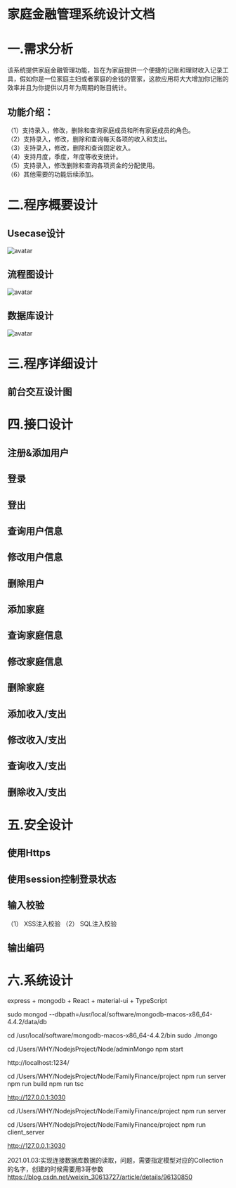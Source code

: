 家庭金融管理系统设计文档
=====================
# 一.需求分析
该系统提供家庭金融管理功能，旨在为家庭提供一个便捷的记账和理财收入记录工具，假如你是一位家庭主妇或者家庭的金钱的管家，这款应用将大大增加你记账的效率并且为你提供以月年为周期的账目统计。
 ## 功能介绍：
（1）支持录入，修改，删除和查询家庭成员和所有家庭成员的角色。  
（2）支持录入，修改，删除和查询每天各项的收入和支出。  
（3）支持录入，修改，删除和查询固定收入。  
（4）支持月度，季度，年度等收支统计。  
（5）支持录入，修改删除和查询各项资金的分配使用。  
（6）其他需要的功能后续添加。  
# 二.程序概要设计
## Usecase设计
![avatar](./files/uml/usecase_design.png)
## 流程图设计
![avatar](./files/uml/sequence_design.jpg)
## 数据库设计
![avatar](./files/uml/errelation_design.jpg)
# 三.程序详细设计
## 前台交互设计图
# 四.接口设计
## 注册&添加用户
## 登录
## 登出
## 查询用户信息
## 修改用户信息
## 删除用户
## 添加家庭
## 查询家庭信息
## 修改家庭信息
## 删除家庭
## 添加收入/支出
## 修改收入/支出
## 查询收入/支出
## 删除收入/支出

# 五.安全设计
## 使用Https
## 使用session控制登录状态
## 输入校验
（1） XSS注入校验
（2） SQL注入校验
## 输出编码

# 六.系统设计
express + mongodb + React + material-ui + TypeScript


sudo mongod --dbpath=/usr/local/software/mongodb-macos-x86_64-4.4.2/data/db

cd /usr/local/software/mongodb-macos-x86_64-4.4.2/bin
sudo ./mongo

cd /Users/WHY/NodejsProject/Node/adminMongo
npm start

http://localhost:1234/


cd /Users/WHY/NodejsProject/Node/FamilyFinance/project
npm run server
npm run build
npm run tsc

http://127.0.0.1:3030

cd /Users/WHY/NodejsProject/Node/FamilyFinance/project
npm run server

cd /Users/WHY/NodejsProject/Node/FamilyFinance/project
npm run client_server


http://127.0.0.1:3030



2021.01.03:实现连接数据库数据的读取，问题，需要指定模型对应的Collection的名字，创建的时候需要用3哥参数  https://blog.csdn.net/weixin_30613727/article/details/96130850
